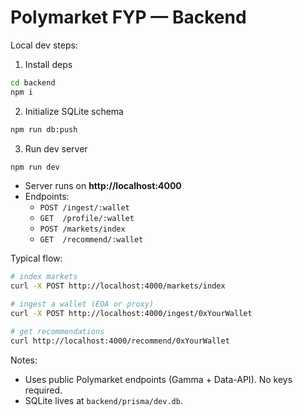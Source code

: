 # Polymarket FYP — Backend

Local dev steps:

1) Install deps
```bash
cd backend
npm i
```

2) Initialize SQLite schema
```bash
npm run db:push
```

3) Run dev server
```bash
npm run dev
```

- Server runs on **http://localhost:4000**
- Endpoints:
  - `POST /ingest/:wallet`
  - `GET  /profile/:wallet`
  - `POST /markets/index`
  - `GET  /recommend/:wallet`

Typical flow:

```bash
# index markets
curl -X POST http://localhost:4000/markets/index

# ingest a wallet (EOA or proxy)
curl -X POST http://localhost:4000/ingest/0xYourWallet

# get recommendations
curl http://localhost:4000/recommend/0xYourWallet
```

Notes:
- Uses public Polymarket endpoints (Gamma + Data-API). No keys required.
- SQLite lives at `backend/prisma/dev.db`.
